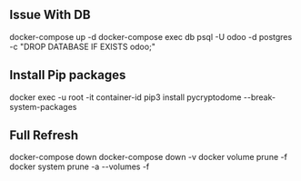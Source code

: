 ## Issue With DB 
docker-compose up -d
docker-compose exec db psql -U odoo -d postgres -c "DROP DATABASE IF EXISTS odoo;"

## Install Pip packages
docker exec -u root -it container-id pip3 install pycryptodome --break-system-packages



## Full Refresh 
docker-compose down
docker-compose down -v
docker volume prune -f
docker system prune -a --volumes -f